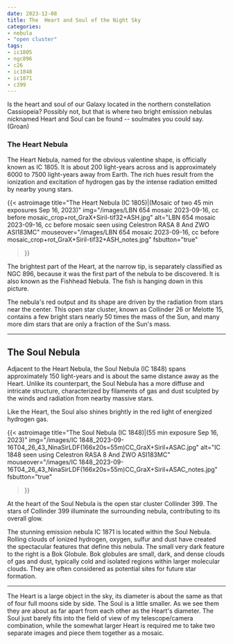 ```yaml
---
date: 2023-12-08
title: The  Heart and Soul of the Night Sky
categories: 
- nebula 
- "open cluster"
tags: 
- ic1805 
- ngc896 
- c26 
- ic1848 
- ic1871 
- c399
---
```


Is the heart and soul of our Galaxy located in the northern constellation Cassiopeia? Possibly not, but that is where two bright emission nebulas nicknamed Heart and Soul can be found -- soulmates you could say. (Groan)
<!--more-->

### The Heart Nebula
The Heart Nebula, named for the obvious valentine shape, is officially known as IC 1805.
It is about 200 light-years across and is approximately 6000 to 7500 light-years away from Earth.  The rich hues result from the ionization and excitation of hydrogen gas by the intense radiation emitted by nearby young stars.

{{< astroimage
    title="The Heart Nebula (IC 1805)|(Mosaic of two 45 min exposures Sep 16, 2023)"
    img="/images/LBN 654 mosaic 2023-09-16, cc before mosaic_crop+rot_GraX+Siril-tif32+ASH.jpg"
    alt="LBN 654 mosaic 2023-09-16, cc before mosaic seen using Celestron RASA 8 And ZWO ASI183MC"
    mouseover="/images/LBN 654 mosaic 2023-09-16, cc before mosaic_crop+rot_GraX+Siril-tif32+ASH_notes.jpg"
    fsbutton="true"
>}}


The brightest part of the Heart, at the narrow tip, is separately classified as NGC 896, because it was the first part of the nebula to be discovered. It is also known as the Fishhead Nebula. The fish is hanging down in this picture.

The nebula's red output and its shape are driven by the radiation from stars near the center. This open star cluster, known as Collinder 26 or Melotte 15, contains a few bright stars nearly 50 times the mass of the Sun, and many more dim stars that are only a fraction of the Sun's mass.

-------


## The Soul Nebula
Adjacent to the Heart Nebula, the Soul Nebula (IC 1848) spans approximately 150 light-years and is about the same distance away as the Heart. Unlike its counterpart, the Soul Nebula has a more diffuse and intricate structure, characterized by filaments of gas and dust sculpted by the winds and radiation from nearby massive stars.

Like the Heart, the Soul also shines brightly in the red light of energized hydrogen gas. 

{{< astroimage
    title="The Soul Nebula (IC 1848)|(55 min exposure Sep 16, 2023)"
    img="/images/IC 1848_2023-09-16T04_26_43_NinaSirLDF(166x20s=55m)CC_GraX+Siril+ASAC.jpg"
    alt="IC 1848 seen using Celestron RASA 8 And ZWO ASI183MC"
    mouseover="/images/IC 1848_2023-09-16T04_26_43_NinaSirLDF(166x20s=55m)CC_GraX+Siril+ASAC_notes.jpg"
    fsbutton="true"
>}}


At the heart of the Soul Nebula is the open star cluster Collinder 399. 
The stars of Collinder 399 illuminate the surrounding nebula, contributing to its overall glow. 

The stunning emission nebula IC 1871 is located within the Soul Nebula. Rolling clouds of ionized hydrogen, oxygen, sulfur and dust have created the spectacular features that define this nebula. The small very dark feature to the right is a Bok Globule. 
Bok globules are small, dark, and dense clouds of gas and dust, typically cold and isolated regions within larger molecular clouds. They are often considered as potential sites for future star formation.

---------
The Heart is a large object in the sky, its diameter is about the same as that of four full moons side by side.  The Soul is a little smaller. As we see them they are about as far apart from each other as the Heart's diameter.  The Soul just barely fits into the field of view of my telescope/camera combination, while the somewhat larger Heart is required me to take two separate images and piece them together as a mosaic.